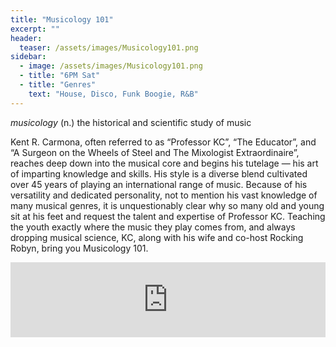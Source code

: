 ```yaml
---
title: "Musicology 101"
excerpt: ""
header:
  teaser: /assets/images/Musicology101.png
sidebar:
  - image: /assets/images/Musicology101.png
  - title: "6PM Sat"
  - title: "Genres"
    text: "House, Disco, Funk Boogie, R&B"
---
```


<i>musicology</i> (n.) the historical and scientific study of music

Kent R. Carmona, often referred to as “Professor KC”, “The Educator”, and “A Surgeon on the Wheels of Steel and The Mixologist Extraordinaire”, reaches deep down into the musical core and begins his tutelage — his art of imparting knowledge and skills. His style is a diverse blend cultivated over 45 years of playing an international range of music. Because of his versatility and dedicated personality, not to mention his vast knowledge of many musical genres, it is unquestionably clear why so many old and young sit at his feet and request the talent and expertise of Professor KC. Teaching the youth exactly where the music they play comes from, and always dropping musical science, KC, along with his wife and co-host Rocking Robyn, bring you Musicology 101.

<iframe width="100%" height="120" src="https://www.mixcloud.com/widget/iframe/?hide_cover=1&feed=%2Fprofessorkc%2F" frameborder="0" ></iframe>
